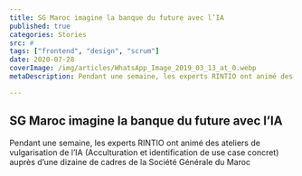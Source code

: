 ```yaml
---
title: SG Maroc imagine la banque du future avec l’IA
published: true
categories: Stories
src: #
tags: ["frontend", "design", "scrum"]
date: 2020-07-28
coverImage: /img/articles/WhatsApp_Image_2019_03_13_at_0.webp
metaDescription: Pendant une semaine, les experts RINTIO ont animé des ateliers de vulgarisation de l’IA (Acculturation et identification de use case concret) auprès d’une dizaine de cadres de la Société Générale du Maroc

---
```


## SG Maroc imagine la banque du future avec l’IA

Pendant une semaine, les experts RINTIO ont animé des ateliers de vulgarisation de l’IA (Acculturation et identification de use case concret) auprès d’une dizaine de cadres de la Société Générale du Maroc
